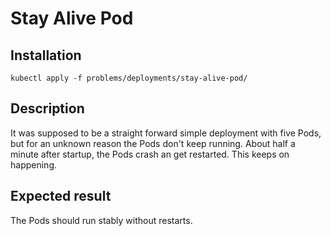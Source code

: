 # Stay Alive Pod

## Installation
```
kubectl apply -f problems/deployments/stay-alive-pod/ 
```
## Description

It was supposed to be a straight forward simple deployment with five Pods, but for an unknown reason the Pods don't keep running. About half a minute after startup, the Pods crash an get restarted. This keeps on happening.

## Expected result

The Pods should run stably without restarts. 
